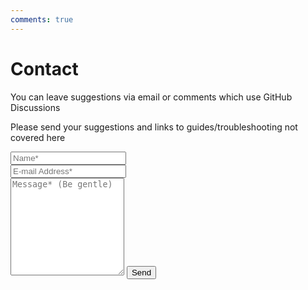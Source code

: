 ```yaml
---
comments: true
---
```


# Contact

You can leave suggestions via email or comments which use GitHub Discussions

<form action="https://formspree.io/xbjanvbe" method="POST">    
<p class="mb-4">Please send your suggestions and links to guides/troubleshooting not covered here</p>
<div class="form-group row">
<div class="col-md-6">
<input class="form-control" type="text" name="name" placeholder="Name*" required>
</div>
<div class="col-md-6">
<input class="form-control" type="email" name="_replyto" placeholder="E-mail Address*" required>
</div>
</div>
<textarea rows="10" class="form-control mb-3" name="message" placeholder="Message* (Be gentle)" required></textarea>    
<input class="btn btn-dark" type="submit" value="Send">
</form>